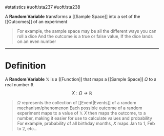 #statistics #uoft/sta237 #uoft/sta238 

A **Random Variable** transforms a [[Sample Space]] into a set of the [[Outcomes]] of an experiment

> For example, the sample space may be all  the different ways you can roll a dice
> And the outcome is a true or false value, If the dice lands on an even number

---
# Definition
A **Random Variable** $\mathbb{X}$ is a [[Function]] that maps a [[Sample Space]] $\Omega$ to a real number $\mathbb{R}$
$$X:\Omega\rightarrow \mathbb{R}$$
> $\Omega$ represents the collection of [[Event|Events]] of a random mechanism/phenomenon
> Each possible outcome of a random experiment maps to a value of $\mathbb{X}$ 
> $X$ then maps the outcome, to a number, making it easier for use to calculate values and probability
> 	For example, probability of all birthday months, $X$ maps Jan to 1, Feb to 2, etc...

